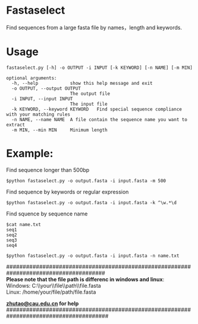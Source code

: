 # Fastaselect
Find sequences from a large fasta file by names，length and keywords.  
# Usage
```shell
fastaselect.py [-h] -o OUTPUT -i INPUT [-k KEYWORD] [-n NAME] [-m MIN]  

optional arguments:  
  -h, --help            show this help message and exit  
  -o OUTPUT, --output OUTPUT  
                        The output file  
  -i INPUT, --input INPUT  
                        The input file  
  -k KEYWORD, --keyword KEYWORD   Find special sequence compliance with your matching rules  
  -n NAME, --name NAME  A file contain the sequence name you want to extract  
  -m MIN, --min MIN     Minimum length  
```
# Example:  
Find sequence longer than 500bp  
```
$python fastaselect.py -o output.fasta -i input.fasta -m 500  
```
Find sequence by keywords or regular expression  

```
$python fastaselect.py -o output.fasta -i input.fasta -k ^\w.*\d  
```
Find squence by sequence name  
```shell
$cat name.txt  
seq1  
seq2  
seq3  
seq4

$python fastaselect.py -o output.fasta -i input.fasta -n name.txt  
``` 
######################################################################################  
**Please note that the file path is differenc in windows and linux**:  
Windows: C:\\\\your\\\\file\\\\path\\\\file.fasta  
Linux: /home/your/file/path/file.fasta  

**zhutao@cau.edu.cn for help**
#######################################################################################  
 

